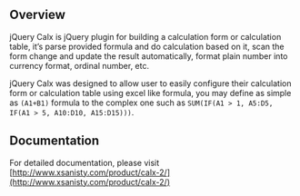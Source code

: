 ## Overview
jQuery Calx is jQuery plugin for building a calculation form or calculation table,
it’s parse provided formula and do calculation based on it, scan the form change and update the result automatically,
format plain number into currency format, ordinal number, etc.

jQuery Calx was designed to allow user to easily configure their calculation form or calculation table using excel like formula,
you may define as simple as ```(A1+B1)``` formula to the complex one such as ```SUM(IF(A1 > 1, A5:D5, IF(A1 > 5, A10:D10, A15:D15)))```.

## Documentation

For detailed documentation, please visit [http://www.xsanisty.com/product/calx-2/](http://www.xsanisty.com/product/calx-2/)

